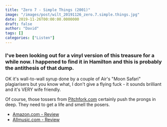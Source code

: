 ```yaml
---
title: "Zero 7 - Simple Things (2001)"
image: "/images/post/wilt_20191126_zero.7.simple.things.jpg"
date: 2019-11-26T00:00:00.0000000
draft: false
author: "David"
tags: []
categories: ["Listen"]
---
```

### I've been looking out for a vinyl version of this treasure for a while now. I happened to find it in Hamilton and this is probably the antithesis of that dump.

 OK it's wall-to-wall syrup done by a couple of Air's "Moon Safari" plagiarisers but you know what, I don't give a flying fuck - it sounds brilliant and it's VERY wife friendly.

 Of course, those tossers from [Pitchfork.com](https://pitchfork.com/reviews/albums/8940-simple-things/) certainly push the prongs in deep. They need to get a life and smell the posers.

-  [Amazon.com - Review](https://www.amazon.com.au/Simple-Things-Eastwest-Release-Zero/dp/B0000D1BWU/ref=sr_1_1?keywords=zero%207&amp;qid=1574752362&amp;s=music&amp;sr=1-1)
-  [Allmusic.com - Review](https://www.allmusic.com/album/simple-things-mw0000017246)